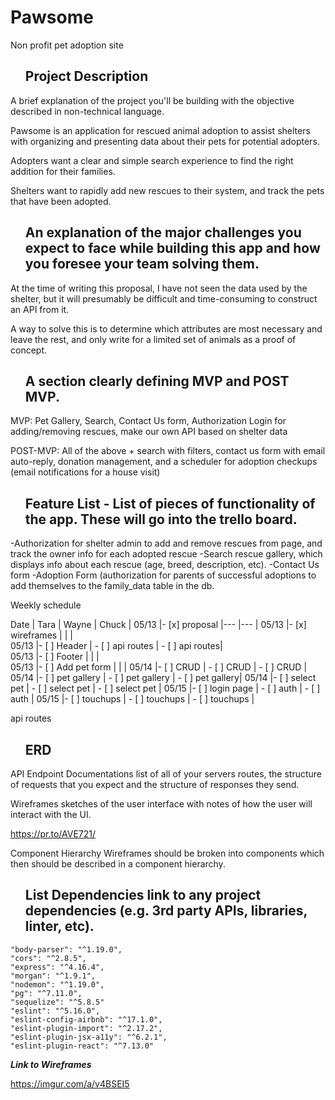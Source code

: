 # Pawsome
Non profit pet adoption site

<ul><h2>Project Description</h2></ul>
A brief explanation of the project you'll be building with the objective described in non-technical language.

Pawsome is an application for rescued animal adoption to assist shelters with organizing and presenting data about their pets for potential adopters.

Adopters want a clear and simple search experience to find the right addition for their families.

Shelters want to rapidly add new rescues to their system, and track the pets that have been adopted.

<ul><h2>An explanation of the major challenges you expect to face while building this app and how you foresee your team solving them.</h2></ul>

At the time of writing this proposal, I have not seen the data used by the shelter, but it will presumably be difficult and time-consuming to construct an API from it.

A way to solve this is to determine which attributes are most necessary and leave the rest, and only write for a limited set of animals as a proof of concept.

<ul> <h2>A section clearly defining MVP and POST MVP.</h2></ul>

MVP: Pet Gallery, Search, Contact Us form, Authorization Login for adding/removing rescues, make our own API based on shelter data

POST-MVP: All of the above + search with filters, contact us form with email auto-reply, donation management, and a scheduler for adoption checkups (email notifications for a house  visit)

<ul><h2>Feature List - List of pieces of functionality of the app. These will go into the trello board.</h2></ul>

-Authorization for shelter admin to add and remove rescues from page, and track the owner info for each adopted rescue
-Search rescue gallery, which displays info about each rescue (age, breed, description, etc).
-Contact Us form
-Adoption Form (authorization for parents of successful adoptions to add themselves to the family_data table in the db.

Weekly schedule

  Date      |  Tara           	|              Wayne	|           Chuck 	|
  05/13     |- [x] proposal	    |---	                |---               	|
  05/13     |- [x] wireframes  	|                    	|                  	|   
  05/13     |- [ ] Header       |   - [ ] api routes  |   - [ ] api routes|   
  05/13     |- [ ] Footer       |                    	|                 	|  
  05/13     |- [ ] Add pet form |                    	|                 	|
  05/14     |- [ ] CRUD         | - [ ] CRUD        	|  - [ ] CRUD     	|
  05/14     |- [ ] pet gallery  | - [ ] pet gallery 	|  - [ ] pet gallery|
  05/14     |- [ ] select pet   | - [ ] select pet    |  - [ ] select pet	|
  05/15     |- [ ] login page   | - [ ] auth          |  - [ ] auth      	|
  05/15     |- [ ] touchups     | - [ ] touchups      | - [ ] touchups    |



api routes
<ul><h2>ERD</ul></h2>

API Endpoint Documentations list of all of your servers routes, the structure of requests that you expect and the structure of responses they send.



Wireframes sketches of the user interface with notes of how the user will interact with the UI.

https://pr.to/AVE721/

Component Hierarchy Wireframes should be broken into components which then should be described in a component hierarchy.

<ul><h2>List Dependencies link to any project dependencies (e.g. 3rd party APIs, libraries, linter, etc).</h2></ul>

    "body-parser": "^1.19.0",
    "cors": "^2.8.5",
    "express": "^4.16.4",
    "morgan": "^1.9.1",
    "nodemon": "^1.19.0",
    "pg": "^7.11.0",
    "sequelize": "^5.8.5"
    "eslint": "^5.16.0",
    "eslint-config-airbnb": "^17.1.0",
    "eslint-plugin-import": "^2.17.2",
    "eslint-plugin-jsx-a11y": "^6.2.1",
    "eslint-plugin-react": "^7.13.0"



***Link to Wireframes***

https://imgur.com/a/v4BSEI5
